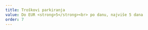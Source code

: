 ```yaml
---
title: Troškovi parkiranja
value: Do EUR <strong>5</strong><br> po danu, najviše 5 dana
order: 7
---
```

